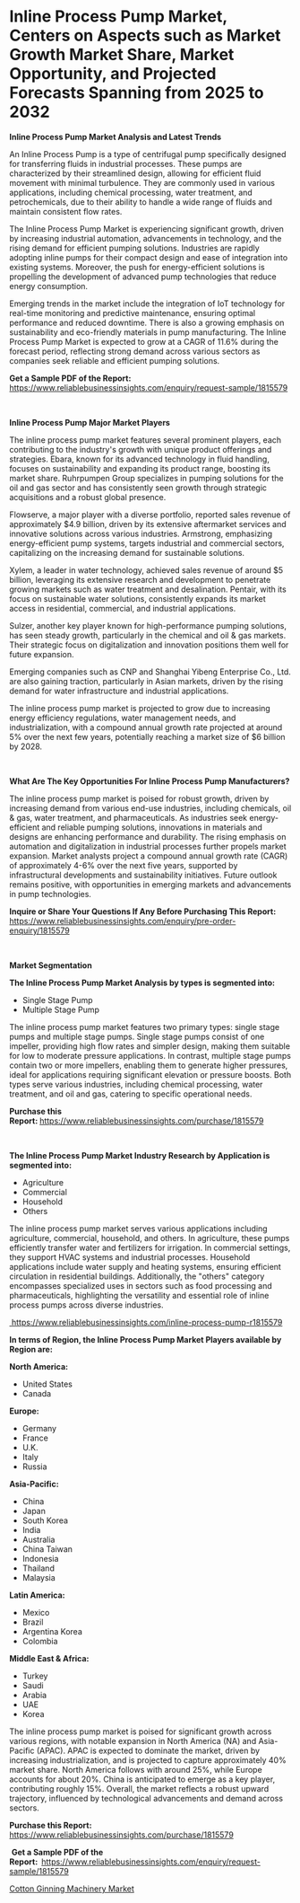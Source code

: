 <p><h1>Inline Process Pump Market, Centers on Aspects such as Market Growth Market Share, Market Opportunity, and Projected Forecasts Spanning from 2025 to 2032</h1></p><p><strong>Inline Process Pump Market Analysis and Latest Trends</strong></p>
<p><p>An Inline Process Pump is a type of centrifugal pump specifically designed for transferring fluids in industrial processes. These pumps are characterized by their streamlined design, allowing for efficient fluid movement with minimal turbulence. They are commonly used in various applications, including chemical processing, water treatment, and petrochemicals, due to their ability to handle a wide range of fluids and maintain consistent flow rates.</p><p>The Inline Process Pump Market is experiencing significant growth, driven by increasing industrial automation, advancements in technology, and the rising demand for efficient pumping solutions. Industries are rapidly adopting inline pumps for their compact design and ease of integration into existing systems. Moreover, the push for energy-efficient solutions is propelling the development of advanced pump technologies that reduce energy consumption.</p><p>Emerging trends in the market include the integration of IoT technology for real-time monitoring and predictive maintenance, ensuring optimal performance and reduced downtime. There is also a growing emphasis on sustainability and eco-friendly materials in pump manufacturing. The Inline Process Pump Market is expected to grow at a CAGR of 11.6% during the forecast period, reflecting strong demand across various sectors as companies seek reliable and efficient pumping solutions.</p></p>
<p><strong>Get a Sample PDF of the Report:&nbsp;</strong> <a href="https://www.reliablebusinessinsights.com/enquiry/request-sample/1815579?utm_campaign=2448&utm_medium=2&utm_source=Github&utm_content=ia&utm_term=19022025&utm_id=inline-process-pump">https://www.reliablebusinessinsights.com/enquiry/request-sample/1815579</a></p>
<p>&nbsp;</p>
<p><strong>Inline Process Pump Major Market Players</strong></p>
<p><p>The inline process pump market features several prominent players, each contributing to the industry's growth with unique product offerings and strategies. Ebara, known for its advanced technology in fluid handling, focuses on sustainability and expanding its product range, boosting its market share. Ruhrpumpen Group specializes in pumping solutions for the oil and gas sector and has consistently seen growth through strategic acquisitions and a robust global presence.</p><p>Flowserve, a major player with a diverse portfolio, reported sales revenue of approximately $4.9 billion, driven by its extensive aftermarket services and innovative solutions across various industries. Armstrong, emphasizing energy-efficient pump systems, targets industrial and commercial sectors, capitalizing on the increasing demand for sustainable solutions.</p><p>Xylem, a leader in water technology, achieved sales revenue of around $5 billion, leveraging its extensive research and development to penetrate growing markets such as water treatment and desalination. Pentair, with its focus on sustainable water solutions, consistently expands its market access in residential, commercial, and industrial applications.</p><p>Sulzer, another key player known for high-performance pumping solutions, has seen steady growth, particularly in the chemical and oil & gas markets. Their strategic focus on digitalization and innovation positions them well for future expansion. </p><p>Emerging companies such as CNP and Shanghai Yibeng Enterprise Co., Ltd. are also gaining traction, particularly in Asian markets, driven by the rising demand for water infrastructure and industrial applications.</p><p>The inline process pump market is projected to grow due to increasing energy efficiency regulations, water management needs, and industrialization, with a compound annual growth rate projected at around 5% over the next few years, potentially reaching a market size of $6 billion by 2028.</p></p>
<p>&nbsp;</p>
<p><strong>What Are The Key Opportunities For Inline Process Pump Manufacturers?</strong></p>
<p><p>The inline process pump market is poised for robust growth, driven by increasing demand from various end-use industries, including chemicals, oil & gas, water treatment, and pharmaceuticals. As industries seek energy-efficient and reliable pumping solutions, innovations in materials and designs are enhancing performance and durability. The rising emphasis on automation and digitalization in industrial processes further propels market expansion. Market analysts project a compound annual growth rate (CAGR) of approximately 4-6% over the next five years, supported by infrastructural developments and sustainability initiatives. Future outlook remains positive, with opportunities in emerging markets and advancements in pump technologies.</p></p>
<p><strong>Inquire or Share Your Questions If Any Before Purchasing This Report:</strong> <a href="https://www.reliablebusinessinsights.com/enquiry/pre-order-enquiry/1815579?utm_campaign=2448&utm_medium=2&utm_source=Github&utm_content=ia&utm_term=19022025&utm_id=inline-process-pump">https://www.reliablebusinessinsights.com/enquiry/pre-order-enquiry/1815579</a></p>
<p>&nbsp;</p>
<p><strong>Market Segmentation</strong></p>
<p><strong>The Inline Process Pump Market Analysis by types is segmented into:</strong></p>
<p><ul><li>Single Stage Pump</li><li>Multiple Stage Pump</li></ul></p>
<p><p>The inline process pump market features two primary types: single stage pumps and multiple stage pumps. Single stage pumps consist of one impeller, providing high flow rates and simpler design, making them suitable for low to moderate pressure applications. In contrast, multiple stage pumps contain two or more impellers, enabling them to generate higher pressures, ideal for applications requiring significant elevation or pressure boosts. Both types serve various industries, including chemical processing, water treatment, and oil and gas, catering to specific operational needs.</p></p>
<p><strong>Purchase this Report:&nbsp;</strong><a href="https://www.reliablebusinessinsights.com/purchase/1815579?utm_campaign=2448&utm_medium=2&utm_source=Github&utm_content=ia&utm_term=19022025&utm_id=inline-process-pump">https://www.reliablebusinessinsights.com/purchase/1815579</a></p>
<p>&nbsp;</p>
<p><strong>The Inline Process Pump Market Industry Research by Application is segmented into:</strong></p>
<p><ul><li>Agriculture</li><li>Commercial</li><li>Household</li><li>Others</li></ul></p>
<p><p>The inline process pump market serves various applications including agriculture, commercial, household, and others. In agriculture, these pumps efficiently transfer water and fertilizers for irrigation. In commercial settings, they support HVAC systems and industrial processes. Household applications include water supply and heating systems, ensuring efficient circulation in residential buildings. Additionally, the "others" category encompasses specialized uses in sectors such as food processing and pharmaceuticals, highlighting the versatility and essential role of inline process pumps across diverse industries.</p></p>
<p><a href="https://www.reliablebusinessinsights.com/inline-process-pump-r1815579?utm_campaign=2448&utm_medium=2&utm_source=Github&utm_content=ia&utm_term=19022025&utm_id=inline-process-pump">&nbsp;https://www.reliablebusinessinsights.com/inline-process-pump-r1815579</a></p>
<p><strong>In terms of Region, the Inline Process Pump Market Players available by Region are:</strong></p>
<p>
    <p> <strong> North America: </strong>
        <ul>
            <li>United States</li>
            <li>Canada</li>
        </ul>
        </p> 
    <p> <strong> Europe: </strong>
        <ul>
            <li>Germany</li>
            <li>France</li>
            <li>U.K.</li>
            <li>Italy</li>
            <li>Russia</li>
        </ul>
        </p> 
    <p> <strong> Asia-Pacific: </strong>
        <ul>
            <li>China</li>
            <li>Japan</li>
            <li>South Korea</li>
            <li>India</li>
            <li>Australia</li>
            <li>China Taiwan</li>
            <li>Indonesia</li>
            <li>Thailand</li>
            <li>Malaysia</li>
        </ul>
        </p> 
    <p> <strong> Latin America: </strong>
        <ul>
            <li>Mexico</li>
            <li>Brazil</li>
            <li>Argentina Korea</li>
            <li>Colombia</li>
        </ul>
        </p> 
    <p> <strong> Middle East & Africa: </strong>
        <ul>
            <li>Turkey</li>
            <li>Saudi</li>
            <li>Arabia</li>
            <li>UAE</li>
            <li>Korea</li>
        </ul>
    </p>
    </p>
<p><p>The inline process pump market is poised for significant growth across various regions, with notable expansion in North America (NA) and Asia-Pacific (APAC). APAC is expected to dominate the market, driven by increasing industrialization, and is projected to capture approximately 40% market share. North America follows with around 25%, while Europe accounts for about 20%. China is anticipated to emerge as a key player, contributing roughly 15%. Overall, the market reflects a robust upward trajectory, influenced by technological advancements and demand across sectors.</p></p>
<p><strong>Purchase this Report: </strong><a href="https://www.reliablebusinessinsights.com/purchase/1815579?utm_campaign=2448&utm_medium=2&utm_source=Github&utm_content=ia&utm_term=19022025&utm_id=inline-process-pump">https://www.reliablebusinessinsights.com/purchase/1815579</a></p>
<p>&nbsp;<strong>Get a Sample PDF of the Report:&nbsp;&nbsp;</strong><a href="https://www.reliablebusinessinsights.com/enquiry/request-sample/1815579?utm_campaign=2448&utm_medium=2&utm_source=Github&utm_content=ia&utm_term=19022025&utm_id=inline-process-pump">https://www.reliablebusinessinsights.com/enquiry/request-sample/1815579</a></p>
<p><strong></strong></p>
<p><p><a href="https://github.com/raffadongraffadong/Market-Research-Report-List-1/blob/main/cotton-ginning-machinery-market.md?utm_campaign=2448&utm_medium=2&utm_source=Github&utm_content=ia&utm_term=19022025&utm_id=inline-process-pump">Cotton Ginning Machinery Market</a></p></p>